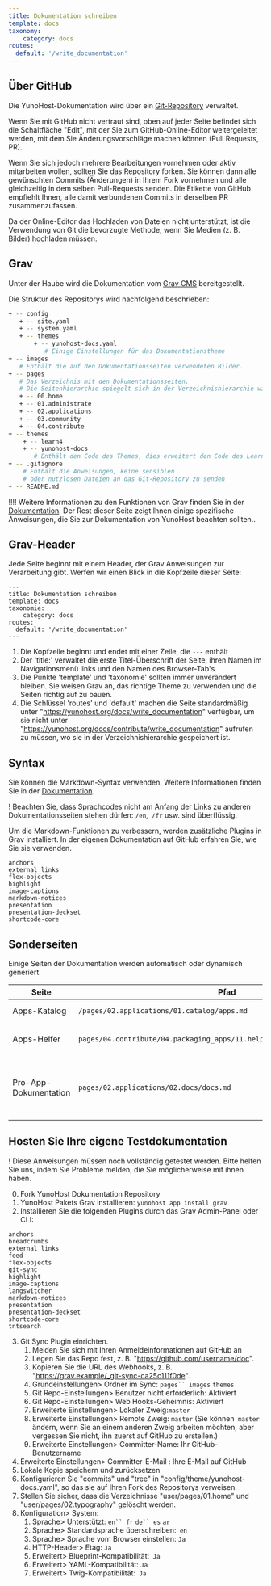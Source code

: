 ```yaml
---
title: Dokumentation schreiben
template: docs
taxonomy:
    category: docs
routes:
  default: '/write_documentation'
---
```


## Über GitHub

Die YunoHost-Dokumentation wird über ein [Git-Repository](https://github.com/YunoHost/doc) verwaltet.

Wenn Sie mit GitHub nicht vertraut sind, oben auf jeder Seite befindet sich die Schaltfläche "Edit", mit der Sie zum GitHub-Online-Editor weitergeleitet werden, mit dem Sie Änderungsvorschläge machen können (Pull Requests, PR).

Wenn Sie sich jedoch mehrere Bearbeitungen vornehmen oder aktiv mitarbeiten wollen, sollten Sie das Repository forken. Sie können dann alle gewünschten Commits (Änderungen) in Ihrem Fork vornehmen und alle gleichzeitig in dem selben Pull-Requests senden. Die Etikette von GitHub empfiehlt Ihnen, alle damit verbundenen Commits in derselben PR zusammenzufassen.

Da der Online-Editor das Hochladen von Dateien nicht unterstützt, ist die Verwendung von Git die bevorzugte Methode, wenn Sie Medien (z. B. Bilder) hochladen müssen.

## Grav

Unter der Haube wird die Dokumentation vom [Grav CMS](https://getgrav.org/?target=_blank) bereitgestellt.

Die Struktur des Repositorys wird nachfolgend beschrieben:

```bash
+ -- config
   + -- site.yaml
   + -- system.yaml 
   + -- themes 
       + -- yunohost-docs.yaml
          # Einige Einstellungen für das Dokumentationstheme
+ -- images
   # Enthält die auf den Dokumentationsseiten verwendeten Bilder. 
+ -- pages 
   # Das Verzeichnis mit den Dokumentationsseiten. 
   # Die Seitenhierarchie spiegelt sich in der Verzeichnishierarchie wider. 
   + -- 00.home 
   + -- 01.administrate 
   + -- 02.applications 
   + -- 03.community 
   + -- 04.contribute 
+ -- themes 
    + -- learn4 
    + -- yunohost-docs 
       # Enthält den Code des Themes, dies erweitert den Code des Learn4-Themes 
+ -- .gitignore 
    # Enthält die Anweisungen, keine sensiblen 
    # oder nutzlosen Dateien an das Git-Repository zu senden 
+ -- README.md 
``` 

!!!! Weitere Informationen zu den Funktionen von Grav finden Sie in der [Dokumentation](https://learn.getgrav.org?target=_blank). Der Rest dieser Seite zeigt Ihnen einige spezifische Anweisungen, die Sie zur Dokumentation von YunoHost beachten sollten.. 

## Grav-Header 

Jede Seite beginnt mit einem Header, der Grav Anweisungen zur Verarbeitung gibt. Werfen wir einen Blick in die Kopfzeile dieser Seite: 

``` 
--- 
title: Dokumentation schreiben 
template: docs 
taxonomie: 
    category: docs 
routes: 
  default: '/write_documentation' 
--- 
``` 
1. Die Kopfzeile beginnt und endet mit einer Zeile, die `---` enthält
2. Der 'title:' verwaltet die erste Titel-Überschrift der Seite, ihren Namen im Navigationsmenü links und den Namen des Browser-Tab's
3. Die Punkte 'template' und 'taxonomie' sollten immer unverändert bleiben. Sie weisen Grav an, das richtige Theme zu verwenden und die Seiten richtig auf zu bauen. 
4. Die Schlüssel 'routes' und 'default' machen die Seite standardmäßig unter "https://yunohost.org/docs/write_documentation" verfügbar, um sie nicht unter "https://yunohost.org/docs/contribute/write_documentation" aufrufen zu müssen, wo sie in der Verzeichnishierarchie gespeichert ist. 

## Syntax 

Sie können die Markdown-Syntax verwenden. Weitere Informationen finden Sie in der [Dokumentation](/doc_markdown_guide).

! Beachten Sie, dass Sprachcodes nicht am Anfang der Links zu anderen Dokumentationsseiten stehen dürfen: `/en`,` /fr` usw. sind überflüssig. 

Um die Markdown-Funktionen zu verbessern, werden zusätzliche Plugins in Grav installiert. In der eigenen Dokumentation auf GitHub erfahren Sie, wie Sie sie verwenden. 
```
anchors
external_links
flex-objects
highlight
image-captions
markdown-notices
presentation
presentation-deckset
shortcode-core
``` 

## Sonderseiten 

Einige Seiten der Dokumentation werden automatisch oder dynamisch generiert. 

| Seite | Pfad | Anmerkungen | 
| --------------- | ------- | ------- |
| Apps-Katalog | `/pages/02.applications/01.catalog/apps.md` | Ruft [app.json](https://github.com/YunoHost/apps/blob/master/apps.json?target=_blank) ab und verarbeitet sie | 
| Apps-Helfer | `pages/04.contribute/04.packaging_apps/11.helpers/package_apps_helpers.md` | Erstellt von diesem [Skript](https://github.com/YunoHost/yunohost/blob/dev/doc/generate_helper_doc.py?target=_blank) aus dieser [Vorlage](https://github.com/YunoHost/yunohost/blob/dev/doc/helper_doc_template.md?target=_blank) | 
| Pro-App-Dokumentation | `pages/02.applications/02.docs/docs.md` | Listet die Unterseiten im selben Verzeichnis auf, deren Header "taxonomy.category: docs, apps" enthält 

## Hosten Sie Ihre eigene Testdokumentation

! Diese Anweisungen müssen noch vollständig getestet werden. Bitte helfen Sie uns, indem Sie Probleme melden, die Sie möglicherweise mit ihnen haben. 

0. Fork YunoHost Dokumentation Repository 
1. YunoHost Pakets Grav installieren: `yunohost app install grav` 
2. Installieren Sie die folgenden Plugins durch das Grav Admin-Panel oder CLI: 
``` 
anchors
breadcrumbs
external_links
feed
flex-objects
git-sync
highlight
image-captions
langswitcher
markdown-notices
presentation
presentation-deckset
shortcode-core
tntsearch 
``` 
3. Git Sync Plugin einrichten. 
   1. Melden Sie sich mit Ihren Anmeldeinformationen auf GitHub an
   2. Legen Sie das Repo fest, z. B. "https://github.com/username/doc". 
   3. Kopieren Sie die URL des Webhooks, z. B. "https://grav.example/_git-sync-ca25c111f0de". 
   4. Grundeinstellungen> Ordner im Sync: `pages`` images` `themes` 
   5. Git Repo-Einstellungen> Benutzer nicht erforderlich: Aktiviert 
   6. Git Repo-Einstellungen> Web Hooks-Geheimnis: Aktiviert 
   7. Erweiterte Einstellungen> Lokaler Zweig:`master` 
   8. Erweiterte Einstellungen> Remote Zweig: `master` 
(Sie können` master` ändern, wenn Sie an einem anderen Zweig arbeiten möchten, aber vergessen Sie nicht, ihn zuerst auf GitHub zu erstellen.) 
   9. Erweiterte Einstellungen> Committer-Name: Ihr GitHub-Benutzername 
  10. Erweiterte Einstellungen> Committer-E-Mail : Ihre E-Mail auf GitHub 
4. Lokale Kopie speichern und zurücksetzen
5. Konfigurieren Sie "commits" und "tree" in "config/theme/yunohost-docs.yaml", so das sie auf Ihren Fork des Repositorys verweisen. 
6. Stellen Sie sicher, dass die Verzeichnisse "user/pages/01.home" und "user/pages/02.typography" gelöscht werden. 
7. Konfiguration> System: 
   1. Sprache> Unterstützt: `en`` fr` `de`` es` `ar` 
   2. Sprache> Standardsprache überschreiben:` en` 
   3. Sprache> Sprache vom Browser einstellen: `Ja` 
   4. HTTP-Header> Etag: `Ja` 
   5. Erweitert> Blueprint-Kompatibilität:` Ja` 
   6. Erweitert> YAML-Kompatibilität: `Ja` 
   7. Erweitert> Twig-Kompatibilität:` Ja`
